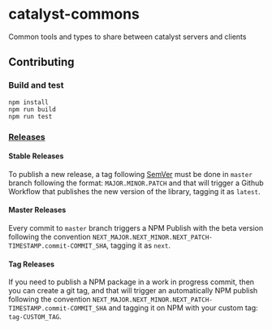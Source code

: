 # catalyst-commons

Common tools and types to share between catalyst servers and clients

## Contributing

### Build and test

```
npm install
npm run build
npm run test
```

### [Releases](https://registry.npmjs.org/dcl-catalyst-commons)

#### Stable Releases

To publish a new release, a tag following [SemVer](https://semver.org/) must be done in `master` branch following the format: `MAJOR.MINOR.PATCH` and that will trigger a Github Workflow that publishes the new version of the library, tagging it as `latest`.

#### Master Releases

Every commit to `master` branch triggers a NPM Publish with the beta version following the convention `NEXT_MAJOR.NEXT_MINOR.NEXT_PATCH-TIMESTAMP.commit-COMMIT_SHA`, tagging it as `next`.


#### Tag Releases

If you need to publish a NPM package in a work in progress commit, then you can create a git tag, and that will trigger an automatically NPM publish following the convention `NEXT_MAJOR.NEXT_MINOR.NEXT_PATCH-TIMESTAMP.commit-COMMIT_SHA` and tagging it on NPM with your custom tag: `tag-CUSTOM_TAG`.
